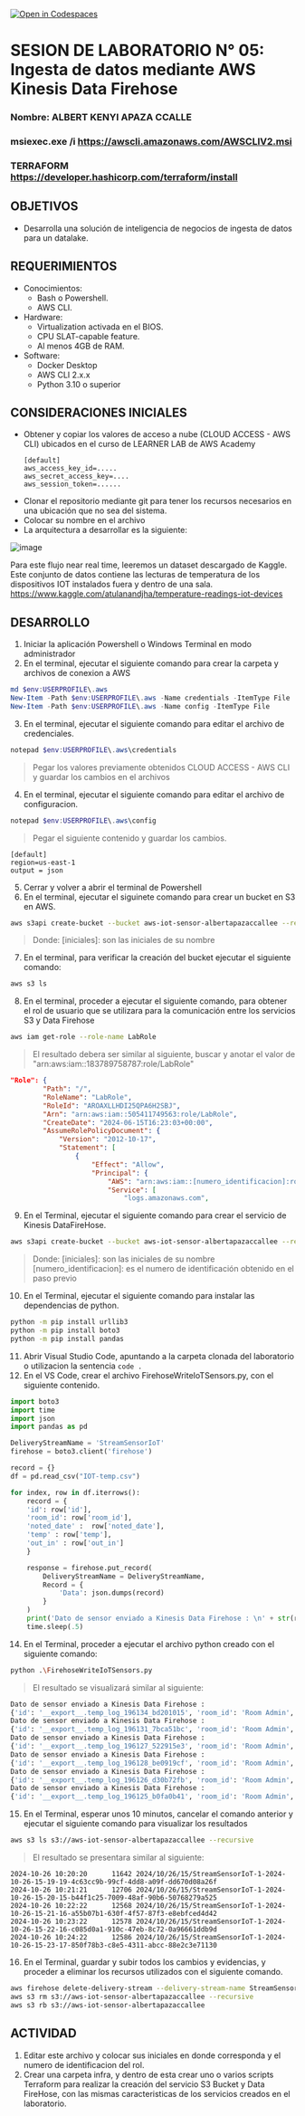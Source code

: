 [![Open in Codespaces](https://classroom.github.com/assets/launch-codespace-2972f46106e565e64193e422d61a12cf1da4916b45550586e14ef0a7c637dd04.svg)](https://classroom.github.com/open-in-codespaces?assignment_repo_id=16814396)
# SESION DE LABORATORIO N° 05: Ingesta de datos mediante AWS Kinesis Data Firehose

### Nombre: ALBERT KENYI APAZA CCALLE
### msiexec.exe /i https://awscli.amazonaws.com/AWSCLIV2.msi
### TERRAFORM https://developer.hashicorp.com/terraform/install
## OBJETIVOS
  * Desarrolla una solución de inteligencia de negocios de ingesta de datos para un datalake.

## REQUERIMIENTOS
  * Conocimientos: 
    - Bash o Powershell.
    - AWS CLI.
  * Hardware:
    - Virtualization activada en el BIOS.
    - CPU SLAT-capable feature.
    - Al menos 4GB de RAM.
  * Software:
    - Docker Desktop 
    - AWS CLI 2.x.x
    - Python 3.10 o superior
## CONSIDERACIONES INICIALES
  * Obtener y copiar los valores de acceso a nube (CLOUD ACCESS - AWS CLI) ubicados en el curso de LEARNER LAB de AWS Academy
    ```
    [default]
    aws_access_key_id=.....
    aws_secret_access_key=....
    aws_session_token=......
    ```
  * Clonar el repositorio mediante git para tener los recursos necesarios en una ubicación que no sea del sistema.
  * Colocar su nombre en el archivo
  * La arquitectura a desarrollar es la siguiente:
    
![image](https://github.com/user-attachments/assets/22c6bdbc-a74d-48d6-a643-622fba062bc2)

Para este flujo near real time, leeremos un dataset descargado de Kaggle. Este conjunto de datos contiene las lecturas de temperatura de los dispositivos IOT instalados fuera y dentro de una sala. https://www.kaggle.com/atulanandjha/temperature-readings-iot-devices
    
## DESARROLLO

1. Iniciar la aplicación Powershell o Windows Terminal en modo administrador
2. En el terminal, ejecutar el siguiente comando para crear la carpeta y archivos de conexion a AWS
```Powershell
md $env:USERPROFILE\.aws
New-Item -Path $env:USERPROFILE\.aws -Name credentials -ItemType File
New-Item -Path $env:USERPROFILE\.aws -Name config -ItemType File
```
3. En el terminal, ejecutar el siguiente comando para editar el archivo de credenciales.
```Powershell
notepad $env:USERPROFILE\.aws\credentials
```
> Pegar los valores previamente obtenidos CLOUD ACCESS - AWS CLI y guardar los cambios en el archivos
4. En el terminal, ejecutar el siguiente comando para editar el archivo de configuracion.
```Powershell
notepad $env:USERPROFILE\.aws\config
```
> Pegar el siguiente contenido y guardar los cambios.
```
[default]
region=us-east-1
output = json
```
5. Cerrar y volver a abrir el terminal de Powershell
6. En el terminal, ejecutar el siguinete comando para crear un bucket en S3 en AWS.
```Bash
aws s3api create-bucket --bucket aws-iot-sensor-albertapazaccallee --region us-east-1 --create-bucket-configuration LocationConstraint=us-east-1
```
> Donde: [iniciales]: son las iniciales de su nombre
7. En el terminal, para verificar la creación del bucket ejecutar el siguiente comando:
```Bash
aws s3 ls
```
8. En el terminal, proceder a ejecutar el siguiente comando, para obtener el rol de usuario que se utilizara para la comunicación entre los servicios S3 y Data Firehose
```Bash
aws iam get-role --role-name LabRole
```
> El resultado debera ser similar al siguiente, buscar y anotar el valor de "arn:aws:iam::183789758787:role/LabRole"
```JSon
"Role": {
        "Path": "/",
        "RoleName": "LabRole",
        "RoleId": "AROAXLLHDI25QPA6H2SBJ",
        "Arn": "arn:aws:iam::505411749563:role/LabRole",
        "CreateDate": "2024-06-15T16:23:03+00:00",
        "AssumeRolePolicyDocument": {
            "Version": "2012-10-17",
            "Statement": [
                {
                    "Effect": "Allow",
                    "Principal": {
                        "AWS": "arn:aws:iam::[numero_identificacion]:role/LabRole",
                        "Service": [
                            "logs.amazonaws.com",
```
9. En el Terminal, ejecutar el siguiente comando para crear el servicio de Kinesis DataFireHose.
```Bash
aws s3api create-bucket --bucket aws-iot-sensor-albertapazaccallee --region us-east-1
```
> Donde: [iniciales]: son las iniciales de su nombre
>        [numero_identificacion]: es el numero de identificación obtenido en el paso previo
10. En el Terminal, ejecutar el siguiente comando para instalar las dependencias de python.
```Bash
python -m pip install urllib3
python -m pip install boto3
python -m pip install pandas
```
11. Abrir Visual Studio Code, apuntando a la carpeta clonada del laboratorio o utilizacion la sentencia ```code .```
12. En el VS Code, crear el archivo FirehoseWriteIoTSensors.py, con el siguiente contenido.
```Python
import boto3
import time
import json
import pandas as pd

DeliveryStreamName = 'StreamSensorIoT'
firehose = boto3.client('firehose')

record = {}
df = pd.read_csv("IOT-temp.csv")

for index, row in df.iterrows():
	record = {
	'id': row['id'],
	'room_id': row['room_id'],
	'noted_date' :  row['noted_date'],
	'temp' : row['temp'],
	'out_in' : row['out_in'] 
	}

	response = firehose.put_record(
		DeliveryStreamName = DeliveryStreamName,
		Record = {
			'Data': json.dumps(record)
		}
	)
	print('Dato de sensor enviado a Kinesis Data Firehose : \n' + str(record))
	time.sleep(.5)
```
14. En el Terminal, proceder a ejecutar el archivo python creado con el siguiente comando:
```Bash
python .\FirehoseWriteIoTSensors.py
```
> El resultado se visualizará similar al siguiente:
```Bash
Dato de sensor enviado a Kinesis Data Firehose :
{'id': '__export__.temp_log_196134_bd201015', 'room_id': 'Room Admin', 'noted_date': '08-12-2018 09:30', 'temp': 29, 'out_in': 'In'}
Dato de sensor enviado a Kinesis Data Firehose :
{'id': '__export__.temp_log_196131_7bca51bc', 'room_id': 'Room Admin', 'noted_date': '08-12-2018 09:30', 'temp': 29, 'out_in': 'In'}
Dato de sensor enviado a Kinesis Data Firehose :
{'id': '__export__.temp_log_196127_522915e3', 'room_id': 'Room Admin', 'noted_date': '08-12-2018 09:29', 'temp': 41, 'out_in': 'Out'}
Dato de sensor enviado a Kinesis Data Firehose :
{'id': '__export__.temp_log_196128_be0919cf', 'room_id': 'Room Admin', 'noted_date': '08-12-2018 09:29', 'temp': 41, 'out_in': 'Out'}
Dato de sensor enviado a Kinesis Data Firehose :
{'id': '__export__.temp_log_196126_d30b72fb', 'room_id': 'Room Admin', 'noted_date': '08-12-2018 09:29', 'temp': 31, 'out_in': 'In'}
Dato de sensor enviado a Kinesis Data Firehose :
{'id': '__export__.temp_log_196125_b0fa0b41', 'room_id': 'Room Admin', 'noted_date': '08-12-2018 09:29', 'temp': 31, 'out_in': 'In'}
```
15. En el Terminal, esperar unos 10 minutos, cancelar el comando anterior y ejecutar el siguiente comando para visualizar los resultados
```Bash
aws s3 ls s3://aws-iot-sensor-albertapazaccallee --recursive
```
> El resultado se presentara similar al siguiente:
```
2024-10-26 10:20:20      11642 2024/10/26/15/StreamSensorIoT-1-2024-10-26-15-19-19-4c63cc9b-99cf-4dd8-a09f-dd670d08a26f
2024-10-26 10:21:21      12706 2024/10/26/15/StreamSensorIoT-1-2024-10-26-15-20-15-b44f1c25-7009-48af-90b6-50768279a525
2024-10-26 10:22:22      12568 2024/10/26/15/StreamSensorIoT-1-2024-10-26-15-21-16-a55b07b1-630f-4f57-87f3-e8ebfced4d42
2024-10-26 10:23:22      12578 2024/10/26/15/StreamSensorIoT-1-2024-10-26-15-22-16-c085d0a1-910c-47eb-8c72-0a96661ddb9d
2024-10-26 10:24:22      12586 2024/10/26/15/StreamSensorIoT-1-2024-10-26-15-23-17-850f78b3-c8e5-4311-abcc-88e2c3e71130
```
16. En el Terminal, guardar y subir todos los cambios y evidencias, y proceder a eliminar los recursos utilizados con el siguiente comando.
```Bash
aws firehose delete-delivery-stream --delivery-stream-name StreamSensorIoT
aws s3 rm s3://aws-iot-sensor-albertapazaccallee --recursive
aws s3 rb s3://aws-iot-sensor-albertapazaccallee
``` 

## ACTIVIDAD
1. Editar este archivo y colocar sus iniciales en donde corresponda y el numero de identificacion del rol.
2. Crear una carpeta infra, y dentro de esta crear uno o varios scripts Terraform para realizar la creación del servicio S3 Bucket y Data FireHose, con las mismas caracteristicas de los servicios creados en el laboratorio.
